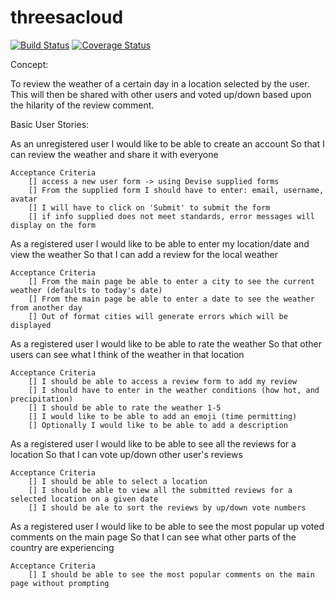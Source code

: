 threesacloud
============

[![Build Status](https://travis-ci.org/dgrosenblatt/threesacloud.svg?branch=master)](https://travis-ci.org/dgrosenblatt/threesacloud) [![Coverage Status](https://coveralls.io/repos/dgrosenblatt/threesacloud/badge.png)](https://coveralls.io/r/dgrosenblatt/threesacloud)


Concept:

To review the weather of a certain day in a location selected by the user. This will then be shared with other users and voted up/down based upon the hilarity of the review comment.

Basic User Stories:

As an unregistered user 
I would like to be able to create an account
So that I can review the weather and share it with everyone

	Acceptance Criteria
		[] access a new user form -> using Devise supplied forms
		[] From the supplied form I should have to enter: email, username, avatar
		[] I will have to click on 'Submit' to submit the form
		[] if info supplied does not meet standards, error messages will display on the form

As a registered user
I would like to be able to enter my location/date and view the weather
So that I can add a review for the local weather
	
	Acceptance Criteria
		[] From the main page be able to enter a city to see the current weather (defaults to today's date)
		[] From the main page be able to enter a date to see the weather from another day
		[] Out of format cities will generate errors which will be displayed

As a registered user 
I would like to be able to rate the weather
So that other users can see what I think of the weather in that location

	Acceptance Criteria
		[] I should be able to access a review form to add my review
		[] I should have to enter in the weather conditions (how hot, and precipitation)
		[] I should be able to rate the weather 1-5
		[] I would like to be able to add an emoji (time permitting)
		[] Optionally I would like to be able to add a description

As a registered user 
I would like to be able to see all the reviews for a location
So that I can vote up/down other user's reviews

	Acceptance Criteria
		[] I should be able to select a location
		[] I should be able to view all the submitted reviews for a selected location on a given date
		[] I should be ale to sort the reviews by up/down vote numbers

As a registered user
I would like to be able to see the most popular up voted comments on the main page
So that I can see what other parts of the country are experiencing

	Acceptance Criteria
		[] I should be able to see the most popular comments on the main page without prompting



